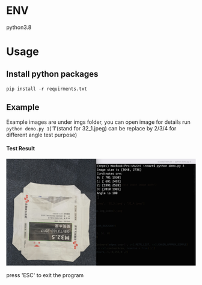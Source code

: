 # ENV
python3.8

# Usage
## Install python packages
`pip install -r requirments.txt`

## Example
Example images are under imgs folder, you can open image for details
run `python demo.py 1`('1'(stand for 32_1.jpeg) can be replace by 2/3/4 for different angle test purpose)

#### Test Result
![alt text](./imgs/test%20result.png "Test result")

press 'ESC' to exit the program